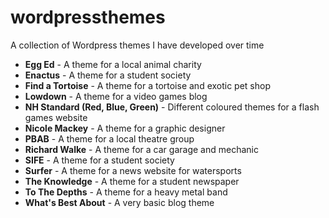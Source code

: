 # wordpressthemes
A collection of Wordpress themes I have developed over time

 * **Egg Ed** - A theme for a local animal charity
 * **Enactus**  - A theme for a student society
 * **Find a Tortoise** - A theme for a tortoise and exotic pet shop
 * **Lowdown** - A theme for a video games blog
 * **NH Standard (Red, Blue, Green)** - Different coloured themes for a flash games website
 * **Nicole Mackey** - A theme for a graphic designer
 * **PBAB** - A theme for a local theatre group
 * **Richard Walke** - A theme for a car garage and mechanic
 * **SIFE** - A theme for a student society
 * **Surfer** - A theme for a news website for watersports
 * **The Knowledge** - A theme for a student newspaper
 * **To The Depths** - A theme for a heavy metal band
 * **What's Best About** - A very basic blog theme
